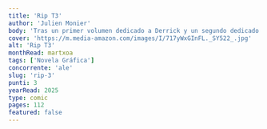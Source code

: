 ```yaml
---
title: 'Rip T3'
author: 'Julien Monier'
body: 'Tras un primer volumen dedicado a Derrick y un segundo dedicado a Maurice, nos sumergimos en la sórdida vida de Ahmed, un joven policía especializado en el estudio de los insectos. Inmerso en un caso criminal que le supera, pero decidido a probarse, Ahmed bien puede acabar en el lugar indicado... en el momento inoportuno. RIP es un cómic sobre una profesión imaginaria de recuperadores de objetos valiosos de entre los muertos. '
cover: 'https://m.media-amazon.com/images/I/717yWxGInFL._SY522_.jpg'
alt: 'Rip T3'
monthRead: martxoa
tags: ['Novela Gráfica']
concorrente: 'ale'
slug: 'rip-3'
punti: 3
yearRead: 2025
type: comic
pages: 112
featured: false
---
```

